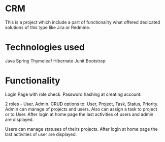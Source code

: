 # CRM

This is a project which include a part of functionality what offered dedicated solutions of this type like Jira or Redmine.

# Technologies used

Java
Spring
Thymeleaf
Hibernate
Junit
Bootstrap

# Functionality

Login Page with role check.
Password hashing at creating account.

2 roles - User, Admin.
CRUD options to: User, Project, Task, Status, Priority. 
Admin can manage of projects and users.
Also can assign a task to project or to User.
After login at home page the last activities of users and admin are displayed.


Users can manage statuses of theirs projects.
After login at home page the last activities of user are displayed.
